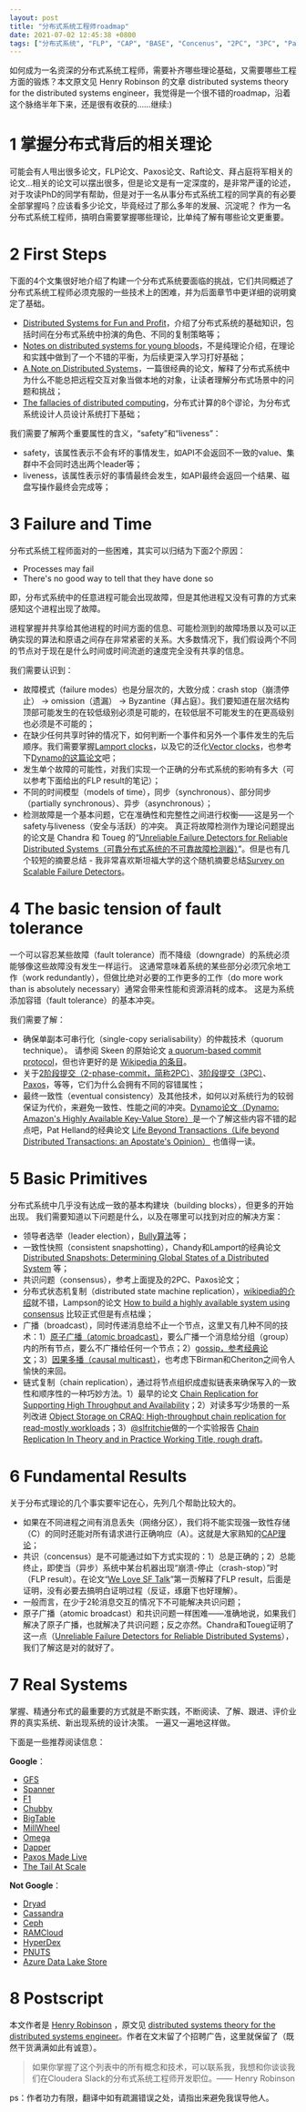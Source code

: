 ```yaml
---
layout: post
title: "分布式系统工程师roadmap"
date: 2021-07-02 12:45:38 +0800
tags: ["分布式系统", "FLP", "CAP", "BASE", "Concenus", "2PC", "3PC", "Paxos", "Raft"]
---
```


如何成为一名资深的分布式系统工程师，需要补齐哪些理论基础，又需要哪些工程方面的锻炼？本文原文见 Henry Robinson 的文章 distributed systems theory for the distributed systems engineer，我觉得是一个很不错的roadmap，沿着这个脉络半年下来，还是很有收获的……继续:)

# 1 掌握分布式背后的相关理论

可能会有人甩出很多论文，FLP论文、Paxos论文、Raft论文、拜占庭将军相关的论文...相关的论文可以摆出很多，但是论文是有一定深度的，是非常严谨的论述，对于攻读PhD的同学有帮助，但是对于一名从事分布式系统工程的同学真的有必要全部掌握吗？应该看多少论文，毕竟经过了那么多年的发展、沉淀呢？
作为一名分布式系统工程师，搞明白需要掌握哪些理论，比单纯了解有哪些论文更重要。

# 2 First Steps

下面的4个文集很好地介绍了构建一个分布式系统要面临的挑战，它们共同概述了分布式系统工程师必须克服的一些技术上的困难，并为后面章节中更详细的说明奠定了基础。
- [Distributed Systems for Fun and Profit](http://book.mixu.net/distsys/)，介绍了分布式系统的基础知识，包括时间在分布式系统中扮演的角色、不同的复制策略等；
- [Notes on distributed systems for young bloods](http://www.somethingsimilar.com/2013/01/14/notes-on-distributed-systems-for-young-bloods/)，不是纯理论介绍，在理论和实践中做到了一个不错的平衡，为后续更深入学习打好基础；
- [A Note on Distributed Systems](http://citeseerx.ist.psu.edu/viewdoc/summary?doi=10.1.1.41.7628)，一篇很经典的论文，解释了分布式系统中为什么不能总把远程交互对象当做本地的对象，让读者理解分布式场景中的问题和挑战；
- [The fallacies of distributed computing](http://en.wikipedia.org/wiki/Fallacies_of_Distributed_Computing)，分布式计算的8个谬论，为分布式系统设计人员设计系统打下基础；

我们需要了解两个重要属性的含义，“safety”和“liveness”：
- safety，该属性表示不会有坏的事情发生，如API不会返回不一致的value、集群中不会同时选出两个leader等；
- liveness，该属性表示好的事情最终会发生，如API最终会返回一个结果、磁盘写操作最终会完成等；

# 3 Failure and Time

分布式系统工程师面对的一些困难，其实可以归结为下面2个原因：
- Processes may fail
- There's no good way to tell that they have done so

即，分布式系统中的任意进程可能会出现故障，但是其他进程又没有可靠的方式来感知这个进程出现了故障。

进程掌握并共享给其他进程的时间方面的信息、可能检测到的故障场景以及可以正确实现的算法和原语之间存在非常紧密的关系。大多数情况下，我们假设两个不同的节点对于现在是什么时间或时间流逝的速度完全没有共享的信息。

我们需要认识到：
- 故障模式（failure modes）也是分层次的，大致分成：crash stop（崩溃停止） → omission（遗漏） → Byzantine（拜占庭）。我们要知道在层次结构顶部可能发生的在较低级别必须是可能的，在较低层不可能发生的在更高级别也必须是不可能的；
- 在缺少任何共享时钟的情况下，如何判断一个事件和另外一个事件发生的先后顺序。我们需要掌握[Lamport clocks](https://amturing.acm.org/p558-lamport.pdf)，以及它的泛化[Vector clocks](http://en.wikipedia.org/wiki/Vector_clock)，也参考下[Dynamo的这篇论文](http://www.allthingsdistributed.com/files/amazon-dynamo-sosp2007.pdf)吧；
- 发生单个故障的可能性，对我们实现一个正确的分布式系统的影响有多大（可以参考下面给出的FLP result的笔记）；
- 不同的时间模型（models of time），同步（synchronous）、部分同步（partially synchronous）、异步（asynchronous）；
- 检测故障是一个基本问题，它在准确性和完整性之间进行权衡——这是另一个safety与liveness（安全与活跃）的冲突。 真正将故障检测作为理论问题提出的论文是 Chandra 和 Toueg 的“[Unreliable Failure Detectors for Reliable Distributed Systems（可靠分布式系统的不可靠故障检测器）](http://courses.csail.mit.edu/6.852/08/papers/CT96-JACM.pdf)”。但是也有几个较短的摘要总结 - 我非常喜欢斯坦福大学的这个随机摘要总结[Survey on Scalable Failure Detectors](http://www.scs.stanford.edu/14au-cs244b/labs/projects/song.pdf)。

# 4 The basic tension of fault tolerance

一个可以容忍某些故障（fault tolerance）而不降级（downgrade）的系统必须能够像这些故障没有发生一样运行。 这通常意味着系统的某些部分必须冗余地工作（work redundantly），但做比绝对必要的工作更多的工作（do more work than is absolutely necessary）通常会带来性能和资源消耗的成本。 这是为系统添加容错（fault tolerance）的基本冲突。

我们需要了解：
- 确保单副本可串行化（single-copy serialisability）的仲裁技术（quorum technique）。 请参阅 Skeen 的原始论文 [a quorum-based commit protocol](https://ecommons.library.cornell.edu/bitstream/1813/6323/1/82-483.pdf)，但也许更好的是 [Wikipedia 的条目](http://en.wikipedia.org/wiki/Quorum_(distributed_computing))。
- 关于[2阶段提交（2-phase-commit，简称2PC）](https://the-paper-trail.org/blog/consensus-protocols-two-phase-commit/)、[3阶段提交（3PC）](https://the-paper-trail.org/blog/consensus-protocols-three-phase-commit/)、[Paxos](https://the-paper-trail.org/blog/consensus-protocols-paxos/)，等等，它们为什么会拥有不同的容错属性；
- 最终一致性（eventual consistency）及其他技术，如何以对系统行为的较弱保证为代价，来避免一致性、性能之间的冲突。[Dynamo论文（Dynamo: Amazon's Highly Available Key-Value Store）](http://www.allthingsdistributed.com/files/amazon-dynamo-sosp2007.pdf)是一个了解这些内容不错的起点吧，Pat Helland的经典论文 [Life Beyond Transactions（Life beyond Distributed Transactions: an Apostate's Opinion）](http://www.ics.uci.edu/~cs223/papers/cidr07p15.pdf) 也值得一读。

# 5 Basic Primitives

分布式系统中几乎没有达成一致的基本构建块（building blocks），但更多的开始出现。 我们需要知道以下问题是什么，以及在哪里可以找到对应的解决方案：
- 领导者选举（leader election），[Bully算法](http://en.wikipedia.org/wiki/Bully_algorithm)等；
- 一致性快照（consistent snapshotting），Chandy和Lamport的经典论文 [Distributed Snapshots: Determining Global States of a Distributed System](http://research.microsoft.com/en-us/um/people/lamport/pubs/chandy.pdf) 等；
- 共识问题（consensus），参考上面提及的2PC、Paxos论文；
- 分布式状态机复制（distributed state machine replication），[wikipedia的介绍](http://en.wikipedia.org/wiki/State_machine_replication)就不错，Lampson的论文 [How to build a highly available system using consensus](http://research.microsoft.com/en-us/um/people/blampson/58-Consensus/Acrobat.pdf) 比较正式但是有点枯燥；
- 广播（broadcast），同时传递消息给不止一个节点，这里又有几种不同的技术：1）[原子广播（atomic broadcast）](http://citeseerx.ist.psu.edu/viewdoc/download?doi=10.1.1.3.4709&rep=rep1&type=pdf)，要么广播一个消息给分组（group）内的所有节点，要么不广播给任何一个节点；2）[gossip，参考经典论文](http://bitsavers.informatik.uni-stuttgart.de/pdf/xerox/parc/techReports/CSL-89-1_Epidemic_Algorithms_for_Replicated_Database_Maintenance.pdf)；3）[因果多播（causal multicast）](https://www.cs.cornell.edu/courses/cs614/2003sp/papers/BSS91.pdf)，也考虑下Birman和Cheriton之间令人愉快的来回。
- 链式复制（chain replication），通过将节点组织成虚拟链表来确保写入的一致性和顺序性的一种巧妙方法。1）最早的论文 [Chain Replication for Supporting High Throughput and Availability](https://www.cs.cornell.edu/home/rvr/papers/OSDI04.pdf)；2）对读多写少场景的一系列改进 [Object Storage on CRAQ: High-throughput chain replication for read-mostly workloads](https://www.usenix.org/legacy/event/usenix09/tech/full_papers/terrace/terrace.pdf)；3）[@slfritchie](https://twitter.com/slfritchie)做的一个实验报告 [Chain Replication In Theory and in Practice Working Title, rough draft](https://pdfs.semanticscholar.org/6b14/dd57eaf8122dbc29d08e50749661d4602e53.pdf)。

# 6 Fundamental Results
关于分布式理论的几个事实要牢记在心，先列几个帮助比较大的。
- 如果在不同进程之间有消息丢失（网络分区），我们将不能实现强一致性存储（C）的同时还能对所有请求进行正确响应（A）。这就是大家熟知的[CAP理论](http://lpd.epfl.ch/sgilbert/pubs/BrewersConjecture-SigAct.pdf)；
- 共识（concensus）是不可能通过如下方式实现的：1）总是正确的；2）总能终止，即使当（异步）系统中某台机器出现“崩溃-停止（crash-stop）”时（FLP result）。在论文“[We Love SF Talk](http://www.slideshare.net/HenryRobinson/pwl-nonotes)”第一页解释了FLP result，后面是证明，没有必要去搞明白证明过程（反证，琢磨下也好理解）。
- 一般而言，在少于2轮消息交互的情况下不可能解决共识问题；
- 原子广播（atomic broadcast）和共识问题一样困难——准确地说，如果我们解决了原子广播，也就解决了共识问题；反之亦然。Chandra和Toueg证明了这一点（[Unreliable Failure Detectors for Reliable Distributed Systems](https://www.cs.utexas.edu/~lorenzo/corsi/cs380d/papers/p225-chandra.pdf)），我们了解这是对的就好了。

# 7 Real Systems

掌握、精通分布式的最重要的方式就是不断实践，不断阅读、了解、跟进、评价业界的真实系统、新出现系统的设计决策。 一遍又一遍地这样做。 

下面是一些推荐阅读信息：

**Google**：
- [GFS](http://static.googleusercontent.com/media/research.google.com/en/us/archive/gfs-sosp2003.pdf)
- [Spanner](http://static.googleusercontent.com/media/research.google.com/en/us/archive/spanner-osdi2012.pdf)
- [F1](http://static.googleusercontent.com/media/research.google.com/en/us/pubs/archive/41344.pdf)
- [Chubby](http://static.googleusercontent.com/media/research.google.com/en/us/archive/chubby-osdi06.pdf)
- [BigTable](http://static.googleusercontent.com/media/research.google.com/en/us/archive/bigtable-osdi06.pdf)
- [MillWheel](http://static.googleusercontent.com/media/research.google.com/en/us/pubs/archive/41378.pdf)
- [Omega](https://static.googleusercontent.com/media/research.google.com/en//pubs/archive/41684.pdf)
- [Dapper](http://static.googleusercontent.com/media/research.google.com/en/us/pubs/archive/36356.pdf)
- [Paxos Made Live](http://www.cs.utexas.edu/users/lorenzo/corsi/cs380d/papers/paper2-1.pdf)
- [The Tail At Scale](http://cseweb.ucsd.edu/~gmporter/classes/fa17/cse124/post/schedule/p74-dean.pdf)

**Not Google**：
- [Dryad](http://research.microsoft.com/en-us/projects/dryad/eurosys07.pdf)
- [Cassandra](https://www.cs.cornell.edu/projects/ladis2009/papers/lakshman-ladis2009.pdf)
- [Ceph](http://ceph.com/papers/weil-ceph-osdi06.pdf)
- [RAMCloud](https://ramcloud.stanford.edu/wiki/display/ramcloud/RAMCloud+Papers)
- [HyperDex](http://hyperdex.org/papers/)
- [PNUTS](http://www.mpi-sws.org/~druschel/courses/ds/papers/cooper-pnuts.pdf)
- [Azure Data Lake Store](https://dl.acm.org/citation.cfm?id=3056100)

# 8 Postscript

本文作者是 [Henry Robinson](https://twitter.com/henryr?lang=en) ，原文见 [distributed systems theory for the distributed systems engineer](https://www.the-paper-trail.org/post/2014-08-09-distributed-systems-theory-for-the-distributed-systems-engineer/)。作者在文末留了个招聘广告，这里就保留了（既然干货满满如此有诚意）。

>如果你掌握了这个列表中的所有概念和技术，可以联系我，我想和你谈谈我们在Cloudera Slack的分布式系统工程师开发职位。—— Henry Robinson


ps：作者功力有限，翻译中如有疏漏错误之处，请指出来避免我误导他人。
